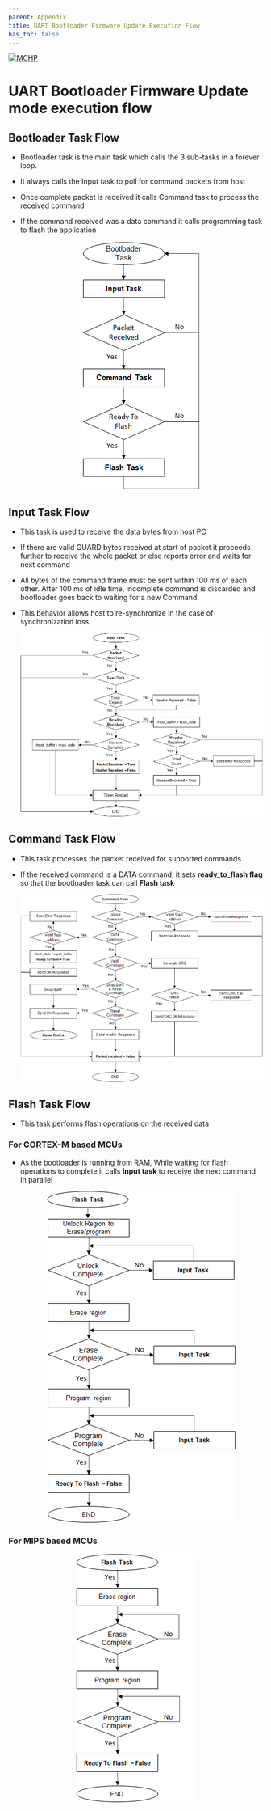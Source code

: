 ```yaml
---
parent: Appendix
title: UART Bootloader Firmware Update Execution Flow
has_toc: false
---
```


[![MCHP](https://www.microchip.com/ResourcePackages/Microchip/assets/dist/images/logo.png)](https://www.microchip.com)

# UART Bootloader Firmware Update mode execution flow

## Bootloader Task Flow

- Bootloader task is the main task which calls the 3 sub-tasks in a forever loop.

- It always calls the Input task to poll for command packets from host

- Once complete packet is received it calls Command task to process the received command

- If the command received was a data command it calls programming task to flash the application

    <p align="center">
        <img src = "./images/bootloader_task_execution_flow.png"/>
    </p>

## Input Task Flow

- This task is used to receive the data bytes from host PC

- If there are valid GUARD bytes received at start of packet it proceeds further to receive the whole packet or else reports error and waits for next command

- All bytes of the command frame must be sent within 100 ms of each other. After 100 ms of idle time, incomplete command is discarded and bootloader goes back to waiting for a new Command.

- This behavior allows host to re-synchronize in the case of synchronization loss.

    <p align="center">
        <img src = "./images/input_task_execution_flow.png"/>
    </p>

## Command Task Flow

- This task processes the packet received for supported commands

- If the received command is a DATA command, it sets **ready_to_flash flag** so that the bootloader task can call **Flash task**

    <p align="center">
        <img src = "./images/command_task_execution_flow.png"/>
    </p>


## Flash Task Flow

- This task performs flash operations on the received data

### For CORTEX-M based MCUs

- As the bootloader is running from RAM, While waiting for flash operations to complete it calls **Input task** to receive the next command in parallel

    <p align="center">
        <img src = "./images/flash_task_execution_flow_sam.png"/>
    </p>

### For MIPS based MCUs

<p align="center">
    <img src = "./images/flash_task_execution_flow_pic32m.png"/>
</p>
